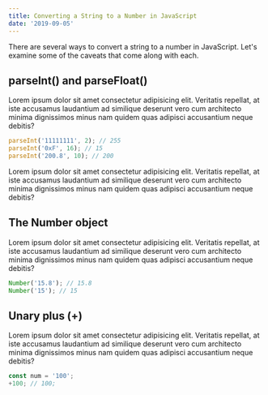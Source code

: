 ```yaml
---
title: Converting a String to a Number in JavaScript
date: '2019-09-05'
---
```


There are several ways to convert a string to a number in JavaScript. Let's examine some of the caveats that come along with each.

## parseInt() and parseFloat()

Lorem ipsum dolor sit amet consectetur adipisicing elit. Veritatis repellat, at iste accusamus laudantium ad similique deserunt vero cum architecto minima dignissimos minus nam quidem quas adipisci accusantium neque debitis?

```javascript
parseInt('11111111', 2); // 255
parseInt('0xF', 16); // 15
parseInt('200.8', 10); // 200
```

Lorem ipsum dolor sit amet consectetur adipisicing elit. Veritatis repellat, at iste accusamus laudantium ad similique deserunt vero cum architecto minima dignissimos minus nam quidem quas adipisci accusantium neque debitis?

## The Number object

Lorem ipsum dolor sit amet consectetur adipisicing elit. Veritatis repellat, at iste accusamus laudantium ad similique deserunt vero cum architecto minima dignissimos minus nam quidem quas adipisci accusantium neque debitis?

```javascript
Number('15.8'); // 15.8
Number('15'); // 15
```

## Unary plus (+)

Lorem ipsum dolor sit amet consectetur adipisicing elit. Veritatis repellat, at iste accusamus laudantium ad similique deserunt vero cum architecto minima dignissimos minus nam quidem quas adipisci accusantium neque debitis?

```javascript
const num = '100';
+100; // 100;
```
